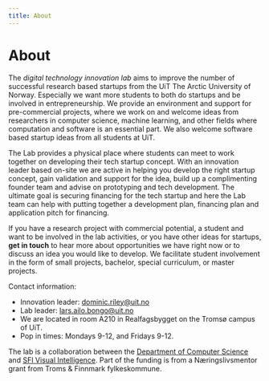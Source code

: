 ```yaml
---
title: About
---
```


# About

The *digital technology innovation lab* aims to improve the number of successful research based startups from the UiT The Arctic University of Norway. Especially we want more students to both do startups and be involved in entrepreneurship. We provide an environment and support for pre-commercial projects, where we work on and welcome ideas from researchers in computer science, machine learning, and other fields where computation and software is an essential part. We also welcome software based startup ideas from all students at UiT.

The Lab provides a physical place where students can meet to work together on developing their tech startup concept. With an innovation leader based on-site we are active in helping you develop the right startup concept, gain validation and support for the idea, build up a complimenting founder team and advise on prototyping and tech development. The ultimate goal is securing financing for the tech startup and here the Lab team can help with putting together a development plan, financing plan and application pitch for financing. 

If you have a research project with commercial potential, a student and want to be involved in the lab activities, or you have other ideas for startups, **get in touch** to hear more about opportunities we have right now or to discuss an idea you would like to develop. We facilitate student involvement in the form of small projects, bachelor, special curriculum, or master projects. 

Contact information:
- Innovation leader: dominic.riley@uit.no 
- Lab leader: lars.ailo.bongo@uit.no 
- We are located in room A210 in Realfagsbygget on the Tromsø campus of UiT. 
- Pop in times: Mondays 9-12, and Fridays 9-12.

The lab is a collaboration between the [Department of Computer Science](https://uit.no/enhet/ifi) and [SFI Visual Intelligence](https://www.visual-intelligence.no/). Part of the funding is from a Næringslivsmentor grant from Troms & Finnmark fylkeskommune.

